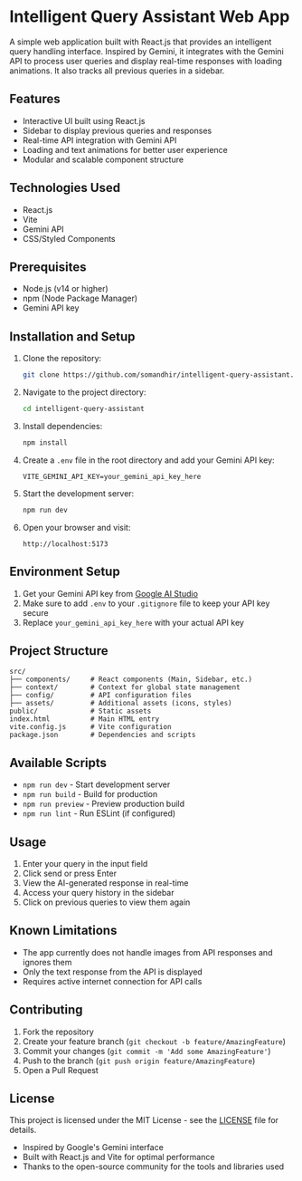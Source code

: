 # Intelligent Query Assistant Web App

A simple web application built with React.js that provides an intelligent query handling interface. Inspired by Gemini, it integrates with the Gemini API to process user queries and display real-time responses with loading animations. It also tracks all previous queries in a sidebar.

## Features

- Interactive UI built using React.js
- Sidebar to display previous queries and responses
- Real-time API integration with Gemini API
- Loading and text animations for better user experience
- Modular and scalable component structure

## Technologies Used

- React.js
- Vite
- Gemini API
- CSS/Styled Components

## Prerequisites

- Node.js (v14 or higher)
- npm (Node Package Manager)
- Gemini API key

## Installation and Setup

1. Clone the repository:
   ```bash
   git clone https://github.com/somandhir/intelligent-query-assistant.git
   ```

2. Navigate to the project directory:
   ```bash
   cd intelligent-query-assistant
   ```

3. Install dependencies:
   ```bash
   npm install
   ```

4. Create a `.env` file in the root directory and add your Gemini API key:
   ```env
   VITE_GEMINI_API_KEY=your_gemini_api_key_here
   ```

5. Start the development server:
   ```bash
   npm run dev
   ```

6. Open your browser and visit:
   ```
   http://localhost:5173
   ```

## Environment Setup

1. Get your Gemini API key from [Google AI Studio](https://makersuite.google.com/app/apikey)
2. Make sure to add `.env` to your `.gitignore` file to keep your API key secure
3. Replace `your_gemini_api_key_here` with your actual API key

## Project Structure

```
src/
├── components/     # React components (Main, Sidebar, etc.)
├── context/        # Context for global state management
├── config/         # API configuration files
├── assets/         # Additional assets (icons, styles)
public/             # Static assets
index.html          # Main HTML entry
vite.config.js      # Vite configuration
package.json        # Dependencies and scripts
```

## Available Scripts

- `npm run dev` - Start development server
- `npm run build` - Build for production  
- `npm run preview` - Preview production build
- `npm run lint` - Run ESLint (if configured)

## Usage

1. Enter your query in the input field
2. Click send or press Enter
3. View the AI-generated response in real-time
4. Access your query history in the sidebar
5. Click on previous queries to view them again

## Known Limitations

- The app currently does not handle images from API responses and ignores them
- Only the text response from the API is displayed
- Requires active internet connection for API calls

## Contributing

1. Fork the repository
2. Create your feature branch (`git checkout -b feature/AmazingFeature`)
3. Commit your changes (`git commit -m 'Add some AmazingFeature'`)
4. Push to the branch (`git push origin feature/AmazingFeature`)
5. Open a Pull Request

## License

This project is licensed under the MIT License - see the [LICENSE](LICENSE) file for details.


- Inspired by Google's Gemini interface
- Built with React.js and Vite for optimal performance
- Thanks to the open-source community for the tools and libraries used
